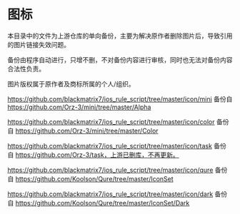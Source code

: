 # 图标

本目录中的文件为上游仓库的单向备份，主要为解决原作者删除图片后，导致引用的图片链接失效问题。

备份由程序自动进行，只增不删，不对备份内容进行审核，同时也无法对备份内容合法性负责。

图片版权属于原作者及商标所属的个人/组织。

https://github.com/blackmatrix7/ios_rule_script/tree/master/icon/mini 备份自 https://github.com/Orz-3/mini/tree/master/Alpha    

https://github.com/blackmatrix7/ios_rule_script/tree/master/icon/color 备份自 https://github.com/Orz-3/mini/tree/master/Color

https://github.com/blackmatrix7/ios_rule_script/tree/master/icon/task 备份自 https://github.com/Orz-3/task，上游已删库，不再更新。

https://github.com/blackmatrix7/ios_rule_script/tree/master/icon/qure 备份自 https://github.com/Koolson/Qure/tree/master/IconSet

https://github.com/blackmatrix7/ios_rule_script/tree/master/icon/dark 备份自 https://github.com/Koolson/Qure/tree/master/IconSet/Dark







